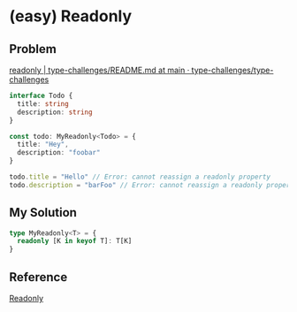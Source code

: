 # (easy) Readonly

## Problem

[readonly | type-challenges/README.md at main · type-challenges/type-challenges](https://github.com/type-challenges/type-challenges/blob/main/questions/00007-easy-readonly/README.md)

```typescript
interface Todo {
  title: string
  description: string
}

const todo: MyReadonly<Todo> = {
  title: "Hey",
  description: "foobar"
}

todo.title = "Hello" // Error: cannot reassign a readonly property
todo.description = "barFoo" // Error: cannot reassign a readonly property
```

## My Solution

```typescript
type MyReadonly<T> = {
  readonly [K in keyof T]: T[K]
}
```

## Reference

[Readonly](https://ghaiklor.github.io/type-challenges-solutions/en/easy-readonly.html)
